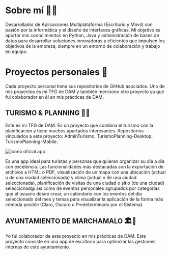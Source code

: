# Sobre mí 👨‍💻
Desarrollador de Aplicaciones Multiplataforma (Escritorio y Móvil) con pasión
por la informática y el diseño de interfaces gráficas. Mi objetivo es aportar
mis conocimientos en Python, Java y administración de bases de datos para
desarrollar soluciones innovadoras y eficientes que impulsen los objetivos
de la empresa, siempre en un entorno de colaboración y trabajo en equipo.

# Proyectos personales 💼
Cada proyecto personal tiene sus repositorios de GitHub asociados. Uno de mis 
proyectos es mi TFG de DAM y también menciono otro proyecto ya que fui colaborador 
en él en mis prácticas de DAM.

TURISMO & PLANNING 🏨📝
-
Este es mi TFG de DAM. Es un proyecto que combina el turismo con la planificación y tiene muchos
apartados interesantes. Repositorios vinculados a este proyecto: AdminTurismo, TurismoPlanning-Desktop, TurismoPlanning-Mobile.

![Icono oficial app](https://github.com/user-attachments/assets/60a4ddd1-84e4-4c03-bf8c-2303d1b4754f)

Es una app ideal para turistas y personas que quieran organizar su día a día con excelencia. Las funcionalidades más destacadas son la exportación de archivos a HTML o PDF, visualización de un mapa con una ubicación (actual o de una ciudad seleccionada) y clima (actual o de una ciudad seleccionada), planificación de visitas de una ciudad o sitio (de una ciudad) seleccionad@ así como de eventos personales agrupados por categorías que el usuario desee crear, un calendario con los eventos del día seleccionado del mes y temas para visualizar la aplicación de la forma más cómoda posible (Claro, Oscuro u Predeterminado por el Sistema).

AYUNTAMIENTO DE MARCHAMALO 🏛️🏢
-
Yo fui colaborador de este proyecto en mis prácticas de DAM. Este proyecto consiste en una app de escritorio para optimizar las gestiones internas de este ayuntamiento.
<!--
**SergioR29/SergioR29** is a ✨ _special_ ✨ repository because its `README.md` (this file) appears on your GitHub profile.

Here are some ideas to get you started:

- 🔭 I’m currently working on ...
- 🌱 I’m currently learning ...
- 👯 I’m looking to collaborate on ...
- 🤔 I’m looking for help with ...
- 💬 Ask me about ...
- 📫 How to reach me: ...
- 😄 Pronouns: ...
- ⚡ Fun fact: ...
-->
